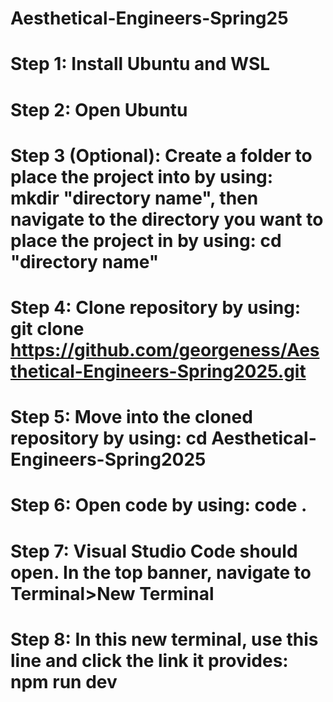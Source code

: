 # Aesthetical-Engineers-Spring25
 
# Step 1: Install Ubuntu and WSL
# Step 2: Open Ubuntu
# Step 3 (Optional): Create a folder to place the project into by using: mkdir "directory name", then navigate to the directory you want to place the project in by using: cd "directory name"
# Step 4: Clone repository by using: git clone https://github.com/georgeness/Aesthetical-Engineers-Spring2025.git
# Step 5: Move into the cloned repository by using: cd Aesthetical-Engineers-Spring2025
# Step 6: Open code by using: code .
# Step 7: Visual Studio Code should open. In the top banner, navigate to Terminal>New Terminal
# Step 8: In this new terminal, use this line and click the link it provides: npm run dev

